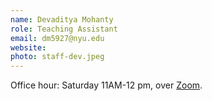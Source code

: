 ```yaml
---
name: Devaditya Mohanty
role: Teaching Assistant
email: dm5927@nyu.edu
website: 
photo: staff-dev.jpeg
---
```

Office hour: Saturday 11AM-12 pm, over [Zoom](https://nyu.zoom.us/my/devaditya).
